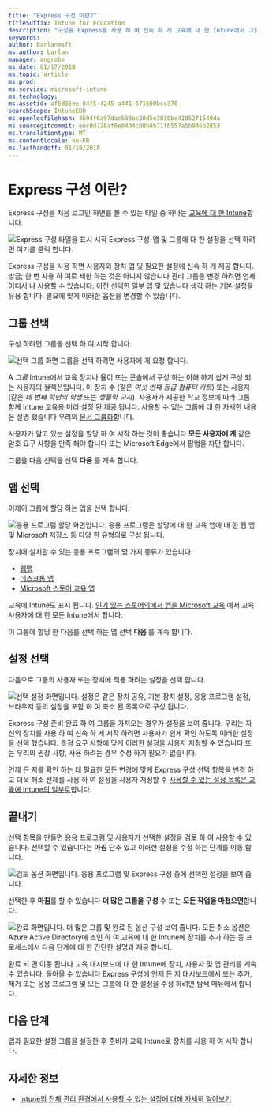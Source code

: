 ```yaml
---
title: "Express 구성 이란?"
titleSuffix: Intune for Education
description: "구성을 Express를 사용 하 여 신속 하 게 교육에 대 한 Intune에서 그룹을 설정 합니다."
keywords: 
author: barlanmsft
ms.author: barlan
manager: angrobe
ms.date: 01/17/2018
ms.topic: article
ms.prod: 
ms.service: microsoft-intune
ms.technology: 
ms.assetid: af5d35ee-84f5-4245-a441-671600bcc376
searchScope: IntuneEDU
ms.openlocfilehash: 4694f6a97dac598ac30d5e3010be41852f1549da
ms.sourcegitcommit: eec0d728af6e8404c08b4b71fb557a5b946b2853
ms.translationtype: MT
ms.contentlocale: ko-KR
ms.lasthandoff: 01/19/2018
---
```

# <a name="what-is-express-configuration"></a>Express 구성 이란?

Express 구성을 처음 로그인 하면를 볼 수 있는 타일 중 하나는 [교육에 대 한 Intune](https://intuneeducation.portal.azure.com)합니다.

  ![Express 구성 타일을 표시 시작 Express 구성-앱 및 그룹에 대 한 설정을 선택 하려면 여기를 클릭 합니다.](./media/express-config-001-launch-tile.png)

Express 구성을 사용 하면 사용자와 장치 앱 및 필요한 설정에 신속 하 게 제공 합니다. 방금; 한 번 사용 하 여로 제한 하는 것은 아니지 않습니다 관리 그룹을 변경 하려면 언제 어디서 나 사용할 수 있습니다. 이전 선택한 일부 앱 및 있습니다 생각 하는 기본 설정을 유용 합니다. 필요에 맞게 이러한 옵션을 변경할 수 있습니다.

## <a name="choose-a-group"></a>그룹 선택

구성 하려면 그룹을 선택 하 여 시작 합니다.

  ![선택 그룹 화면 그룹을 선택 하려면 사용자에 게 요청 합니다.](./media/express-config-004-choose-group.png)

A _그룹_ Intune에서 교육 장치나 율이 또는 콘솔에서 구성 하는 이해 하기 쉽게 구성 되는 사용자의 컬렉션입니다. 이 장치 수 (같은 _여섯 번째 등급 컴퓨터 카트_) 또는 사용자 (같은 _네 번째 학년의 학생_ 또는 _생물학 교사_). 사용자가 제공한 학교 정보에 따라 그룹 함께 Intune 교육용 미리 설정 된 제공 됩니다. 사용할 수 있는 그룹에 대 한 자세한 내용은 설명 했습니다 우리의 [문서 그룹화](what-are-groups.md)합니다.

사용자가 알고 있는 설정을 할당 하 여 시작 하는 것이 좋습니다 **모든 사용자에 게** 같은 암호 요구 사항을 만족 해야 합니다 또는 Microsoft Edge에서 팝업을 차단 합니다.

그룹을 다음 선택을 선택 **다음** 를 계속 합니다.

## <a name="choose-apps"></a>앱 선택

이제이 그룹에 할당 하는 앱을 선택 합니다.

  ![응용 프로그램 할당 화면입니다. 응용 프로그램은 할당에 대 한 교육 앱에 대 한 웹 앱 및 Microsoft 저장소 등 다양 한 유형의로 구성 됩니다.](./media/express-config-005-choose-apps.png)

장치에 설치할 수 있는 응용 프로그램의 몇 가지 종류가 있습니다.

* [웹앱](how-to-add-apps.md#add-web-apps)
* [데스크톱 앱](how-to-add-apps.md#add-desktop-apps)
* [Microsoft 스토어 교육 앱](acquire-store-apps.md)

교육에 Intune도 표시 됩니다. [인기 있는 스토어의에서 앱을 Microsoft 교육](how-to-add-apps.md#add-popular-apps) 에서 교육 사용자에 대 한 모든 Intune에서 합니다.

이 그룹에 할당 한 다음를 선택 하는 앱 선택 **다음** 를 계속 합니다.

## <a name="choose-settings"></a>설정 선택

다음으로 그룹의 사용자 또는 장치에 적용 하려는 설정을 선택 합니다.

  ![선택 설정 화면입니다. 설정은 같은 장치 공유, 기본 장치 설정, 응용 프로그램 설정, 브라우저 등의 설정을 포함 하 여 축소 된 목록으로 구성 됩니다.](./media/express-config-006-choose-settings.png)

Express 구성 준비 완료 하 여 그룹을 가져오는 경우가 설정을 보여 줍니다. 우리는 자신의 장치를 사용 하 여 신속 하 게 시작 하려면 사용자가 쉽게 확인 하도록 이러한 설정을 선택 했습니다. 특정 요구 사항에 맞게 이러한 설정을 사용자 지정할 수 있습니다 또는 우리의 권장 사항, 사용 하려는 경우 수정 하기 필요가 없습니다.

언제 든 지를 확인 하는 데 필요한 모든 변경에 맞게 Express 구성 선택 항목을 변경 하 고 더욱 해소 전체를 사용 하 여 설정을 사용자 지정할 수 [사용할 수 있는 설정 목록은 교육에 Intune의 일부로](available-settings.md)합니다.

## <a name="finish-up"></a>끝내기

선택 항목을 만들면 응용 프로그램 및 사용자가 선택한 설정을 검토 하 여 사용할 수 있습니다. 선택할 수 있습니다는 **마침** 단추 있고 이러한 설정을 수정 하는 단계를 이동 합니다.

  ![검토 옵션 화면입니다. 응용 프로그램 및 Express 구성 중에 선택한 설정을 보여 줍니다.](./media/express-config-007-save-changes.png)

선택한 후 **마침**를 할 수 있습니다 **더 많은 그룹을 구성** 수 또는 **모든 작업을 마쳤으면**합니다.

  ![완료 화면입니다. 더 많은 그룹 및 완료 된 옵션 구성 보여 줍니다. 모든 취소 옵션은 Azure Active Directory에 조인 하 여 교육에 대 한 Intune에 장치를 추가 하는 등 프로세스에서 다음 단계에 대 한 간단한 설명과 제공 합니다.](./media/express-config-008-all-done.png)

완료 되 면 이동 됩니다 교육 대시보드에 대 한 Intune에 장치, 사용자 및 앱 관리를 계속 수 있습니다. 돌아올 수 있습니다 Express 구성에 언제 든 지 대시보드에서 또는 추가, 제거 또는 응용 프로그램 및 모든 그룹에 대 한 설정을 수정 하려면 탐색 메뉴에서 합니다.

## <a name="next-steps"></a>다음 단계

앱과 필요한 설정 그룹을 설정한 후 준비가 교육 Intune로 장치를 사용 하 여 시작 합니다.

## <a name="find-out-more"></a>자세한 정보
- [Intune의 전체 관리 환경에서 사용할 수 있는 설정에 대해 자세히 알아보기](https://docs.microsoft.com/intune/deploy-use/manage-settings-and-features-on-your-devices-with-microsoft-intune-policies)
